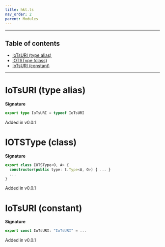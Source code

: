 ```yaml
---
title: hkt.ts
nav_order: 2
parent: Modules
---
```


---

<h2 class="text-delta">Table of contents</h2>

- [IoTsURI (type alias)](#iotsuri-type-alias)
- [IOTSType (class)](#iotstype-class)
- [IoTsURI (constant)](#iotsuri-constant)

---

# IoTsURI (type alias)

**Signature**

```ts
export type IoTsURI = typeof IoTsURI
```

Added in v0.0.1

# IOTSType (class)

**Signature**

```ts
export class IOTSType<O, A> {
  constructor(public type: t.Type<A, O>) { ... }
  ...
}
```

Added in v0.0.1

# IoTsURI (constant)

**Signature**

```ts
export const IoTsURI: "IoTsURI" = ...
```

Added in v0.0.1
